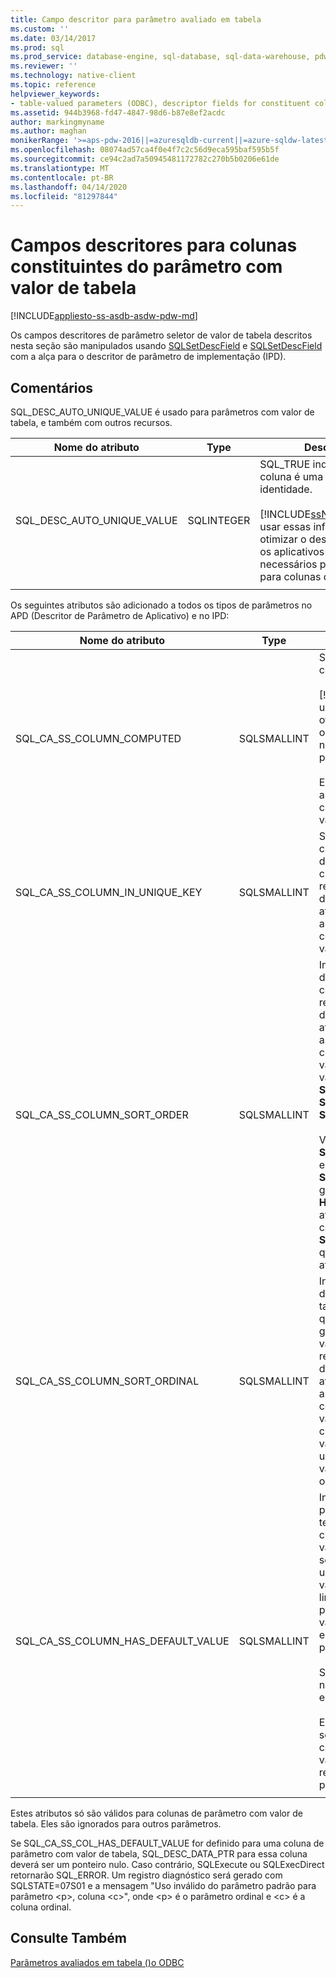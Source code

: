 ```yaml
---
title: Campo descritor para parâmetro avaliado em tabela
ms.custom: ''
ms.date: 03/14/2017
ms.prod: sql
ms.prod_service: database-engine, sql-database, sql-data-warehouse, pdw
ms.reviewer: ''
ms.technology: native-client
ms.topic: reference
helpviewer_keywords:
- table-valued parameters (ODBC), descriptor fields for constituent columns
ms.assetid: 944b3968-fd47-4847-98d6-b87e8ef2acdc
author: markingmyname
ms.author: maghan
monikerRange: '>=aps-pdw-2016||=azuresqldb-current||=azure-sqldw-latest||>=sql-server-2016||=sqlallproducts-allversions||>=sql-server-linux-2017||=azuresqldb-mi-current'
ms.openlocfilehash: 08074ad57ca4f0e4f7c2c56d9eca595baf595b5f
ms.sourcegitcommit: ce94c2ad7a50945481172782c270b5b0206e61de
ms.translationtype: MT
ms.contentlocale: pt-BR
ms.lasthandoff: 04/14/2020
ms.locfileid: "81297844"
---
```

# <a name="descriptor-fields-for-table-valued-parameter-constituent-columns"></a>Campos descritores para colunas constituintes do parâmetro com valor de tabela
[!INCLUDE[appliesto-ss-asdb-asdw-pdw-md](../../includes/appliesto-ss-asdb-asdw-pdw-md.md)]

  Os campos descritores de parâmetro seletor de valor de tabela descritos nesta seção são manipulados usando [SQLSetDescField](../../relational-databases/native-client-odbc-api/sqlsetdescfield.md) e [SQLSetDescField](../../relational-databases/native-client-odbc-api/sqlsetdescfield.md) com a alça para o descritor de parâmetro de implementação (IPD).  
  
## <a name="remarks"></a>Comentários  
 SQL_DESC_AUTO_UNIQUE_VALUE é usado para parâmetros com valor de tabela, e também com outros recursos.  
  
|Nome do atributo|Type|Descrição|  
|--------------------|----------|-----------------|  
|SQL_DESC_AUTO_UNIQUE_VALUE|SQLINTEGER|SQL_TRUE indica que esta coluna é uma coluna de identidade.<br /><br /> [!INCLUDE[ssNoVersion](../../includes/ssnoversion-md.md)]pode usar essas informações para otimizar o desempenho, mas os aplicativos não são necessários para defini-los para colunas de identidade.|  
||||

 Os seguintes atributos são adicionado a todos os tipos de parâmetros no APD (Descritor de Parâmetro de Aplicativo) e no IPD:  
  
|Nome do atributo|Type|Descrição|  
|--------------------|----------|-----------------|  
|SQL_CA_SS_COLUMN_COMPUTED|SQLSMALLINT|SQL_TRUE indica que essa coluna é computada.<br /><br /> [!INCLUDE[ssNoVersion](../../includes/ssnoversion-md.md)]pode usar essas informações para otimizar o desempenho, mas os aplicativos não são necessários para defini-los para colunas computadas.<br /><br /> Este atributo é ignorado para associações que não são colunas de parâmetro com valor de tabela.|  
|SQL_CA_SS_COLUMN_IN_UNIQUE_KEY|SQLSMALLINT|SQL_TRUE indica que uma coluna de parâmetro com valor de tabela participa de uma chave exclusiva. Isto pode resultar em melhor desempenho de consulta. Este atributo é ignorado para associações que não são colunas de parâmetro com valor de tabela.|  
|SQL_CA_SS_COLUMN_SORT_ORDER|SQLSMALLINT|Indica a ordem de classificação de uma coluna de parâmetro com valor de tabela. Isto pode resultar em melhor desempenho de consulta. Este atributo é ignorado para associações que não são colunas de parâmetro com valor de tabela. Os seguintes valores são possíveis: <br />**SQL_SS_ASCENDING_ORDER**<br />**SQL_SS_DESCENDING_ORDER**<br />**SQL_SS_ORDER_UNSPECIFIED**<br /><br /> Valores diferentes **de SQL_SS_ASCENDING_ORDER** e **SQL_SS_DESCENDING_ORDER** gerar um erro com **SQLSTATE HY024** e mensagem 'Valor de atributo inválido' e são tratados como **SQL_SS_ORDER_UNSPECIFIED**, que é o valor padrão para este atributo.|  
|SQL_CA_SS_COLUMN_SORT_ORDINAL|SQLSMALLINT|Indica o ordinal de uma coluna de parâmetro com valor de tabela no conjunto de colunas que definem a ordenação global para um parâmetro com valor de tabela. Isto pode resultar em melhor desempenho de consulta. Este atributo é ignorado para associações que não são colunas de parâmetro com valor de tabela. Ordinais de classificação iniciam em 1. Um valor 0, o padrão, indica que uma coluna de parâmetro com valor de tabela não tem ordenação de coluna.|  
|SQL_CA_SS_COLUMN_HAS_DEFAULT_VALUE|SQLSMALLINT|Indica se todas as linhas no parâmetro com valor de tabela terão o valor padrão para esta coluna. Para parâmetros com valor de tabela, não é possível selecionar o valor padrão em uma base linha por linha. Um valor SQL_FALSE indica que as linhas terão valores não padrão. Esse é o padrão. Um valor SQL_TRUE indica que esta coluna terá valores padrão para todas as linhas.<br /><br /> Se definido como SQL_TRUE, nenhum dos dados será enviado ao servidor.<br /><br /> Este campo também poderá ser usado com identidade ou colunas computadas se os valores de coluna não forem requeridos para processamento de servidor.|  
||||

 Estes atributos só são válidos para colunas de parâmetro com valor de tabela. Eles são ignorados para outros parâmetros.  
  
 Se SQL_CA_SS_COL_HAS_DEFAULT_VALUE for definido para uma coluna de parâmetro com valor de tabela, SQL_DESC_DATA_PTR para essa coluna deverá ser um ponteiro nulo. Caso contrário, SQLExecute ou SQLExecDirect retornarão SQL_ERROR. Um registro diagnóstico será gerado com SQLSTATE=07S01 e a mensagem "Uso inválido do parâmetro padrão para parâmetro \<p>, coluna \<c>", onde \<p> é o parâmetro ordinal e \<c> é a coluna ordinal.  
  
## <a name="see-also"></a>Consulte Também  
 [Parâmetros avaliados em tabela &#40;&#41;o ODBC](../../relational-databases/native-client-odbc-table-valued-parameters/table-valued-parameters-odbc.md)  
  
  
